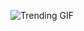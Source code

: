 ![Trending GIF](https://media2.giphy.com/media/v1.Y2lkPThiYjIxNzcyMjJoaGRycjg3d211bTBkNnNqb3Nya2premF2eGkwazg4MHd5ZDJvMiZlcD12MV9naWZzX3NlYXJjaCZjdD1n/bGgsc5mWoryfgKBx1u/giphy.gif)
